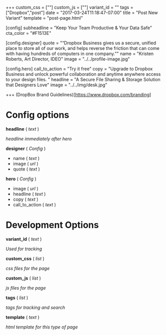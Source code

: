 +++
custom_css = [""]
custom_js = [""]
variant_id = ""
tags = ["Dropbox","post"]
date = "2017-03-24T11:18:47-07:00"
title = "Post New Variant"
template = "post-page.html"

[config]
  subheadline = "Keep Your Team Productive & Your Data Safe"
  cta_color = "#F1513E"

  [config.designer]
    quote = "“Dropbox Business gives us a secure, unified place to store all of our work, and helps reverse the friction that can come with having hundreds of computers in one company.”"
    name = "Kristen Roberts, Art Director, IDEO"
    image = "../../profile-image.jpg"

  [config.hero]
    call_to_action = "Try it free"
    copy = "Upgrade to Dropbox Business and unlock powerful collaboration and anytime anywhere access to your design files. "
    headline = "A Secure File Sharing & Storage Solution that Designers Love"
    image = "../../img/desk.jpg"

+++
(DropBox Brand Guidelines)[https://www.dropbox.com/branding]

# Config options

**headline** ( *text* )

  *headline immediately after hero*

**designer** ( *Config* )

* name ( *text* )
* image ( *url* )
* quote ( *text* )

**hero** ( *Config* )

* image ( *url* )
* headline ( *text* )
* copy ( *text* )
* call_to_action ( *text* )

# Development Options

**variant_id** ( *text* )

  *Used for tracking*

**custom_css** ( *list* )

*css files for the page*

**custom_js** ( *list* )

*js files for the page*

**tags** ( *list* )

*tags for tracking and search*

**template** ( *text* )

*html template for this type of page*

>

